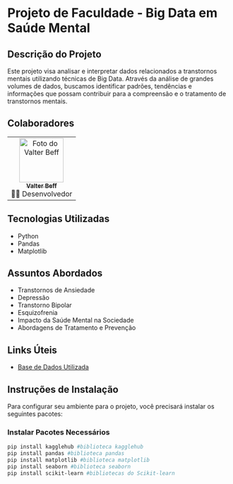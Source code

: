 # Projeto de Faculdade - Big Data em Saúde Mental

## Descrição do Projeto

Este projeto visa analisar e interpretar dados relacionados a transtornos mentais utilizando técnicas de Big Data. Através da análise de grandes volumes de dados, buscamos identificar padrões, tendências e informações que possam contribuir para a compreensão e o tratamento de transtornos mentais.

## Colaboradores

<table>
  <tr>
    <td align="center">
      <a href="https://github.com/ValterBeff">
        <img src="https://github.com/ValterBeff.png" width="100px;" alt="Foto do Valter Beff"/><br />
        <sub><b>Valter Beff</b></sub>
      </a><br />
      👨‍💻 Desenvolvedor
    </td>
  </tr>
</table>

## Tecnologias Utilizadas

- Python
- Pandas
- Matplotlib


## Assuntos Abordados

- Transtornos de Ansiedade
- Depressão
- Transtorno Bipolar
- Esquizofrenia
- Impacto da Saúde Mental na Sociedade
- Abordagens de Tratamento e Prevenção

## Links Úteis

- [Base de Dados Utilizada](https://www.kaggle.com/datasets/cid007/mental-disorder-classification/data)

## Instruções de Instalação

Para configurar seu ambiente para o projeto, você precisará instalar os seguintes pacotes:

### Instalar Pacotes Necessários

```bash
pip install kagglehub #biblioteca kagglehub
pip install pandas #biblioteca pandas
pip install matplotlib #biblioteca matplotlib
pip install seaborn #biblioteca seaborn
pip install scikit-learn #bibliotecas do Scikit-learn
